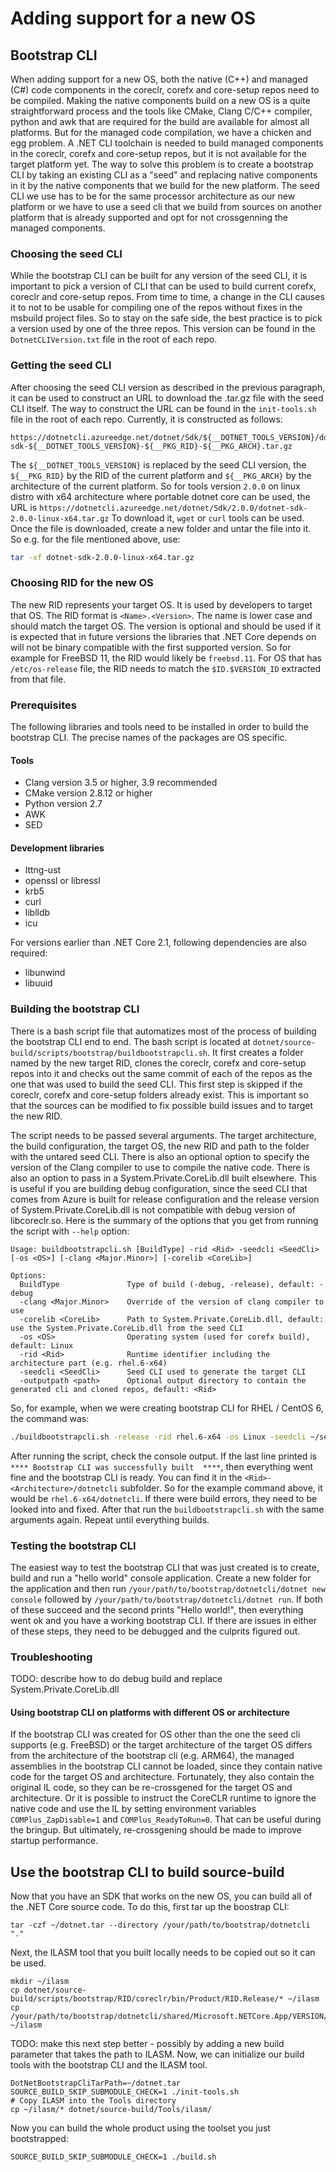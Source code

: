 # Adding support for a new OS
## Bootstrap CLI
When adding support for a new OS, both the native (C++) and managed (C#) code components in the coreclr, corefx and core-setup repos need to be compiled. Making the native components build on a new OS is a quite straightforward process and the tools like CMake, Clang C/C++ compiler, python and awk that are required for the build are available for almost all platforms. 
But for the managed code compilation, we have a chicken and egg problem. A .NET CLI toolchain is needed to build managed components in the coreclr, corefx and core-setup repos, but it is not available for the target platform yet. 
The way to solve this problem is to create a bootstrap CLI by taking an existing CLI as a "seed" and replacing native components in it by the native components that we build for the new platform. The seed CLI we use has to be for the same processor architecture as our new platform or we have to use a seed cli that we build from sources on another platform that is already supported and opt for not crossgenning the managed components. 
### Choosing the seed CLI
While the bootstrap CLI can be built for any version of the seed CLI, it is important to pick a version of CLI that can be used to build current corefx, coreclr and core-setup repos. From time to time, a change in the CLI causes it to not to be usable for compiling one of the repos without fixes in the msbuild project files. So to stay on the safe side, the best practice is to pick a version used by one of the three repos. This version can be found in the `DotnetCLIVersion.txt` file in the root of each repo. 
### Getting the seed CLI
After choosing the seed CLI version as described in the previous paragraph, it can be used to construct an URL to download the .tar.gz file with the seed CLI itself. The way to construct the URL can be found in the `init-tools.sh` file in the root of each repo. Currently, it is constructed as follows:
```
https://dotnetcli.azureedge.net/dotnet/Sdk/${__DOTNET_TOOLS_VERSION}/dotnet-sdk-${__DOTNET_TOOLS_VERSION}-${__PKG_RID}-${__PKG_ARCH}.tar.gz
```
The `${__DOTNET_TOOLS_VERSION}` is replaced by the seed CLI version, the `${__PKG_RID}` by the RID of the current platform and `${__PKG_ARCH}` by the architecture of the current platform.
So for tools version `2.0.0` on linux distro with x64 architecture where portable dotnet core can be used, the URL is `https://dotnetcli.azureedge.net/dotnet/Sdk/2.0.0/dotnet-sdk-2.0.0-linux-x64.tar.gz`
To download it, `wget` or `curl` tools can be used.
Once the file is downloaded, create a new folder and untar the file into it.  
So e.g. for the file mentioned above, use:
```bash
tar -xf dotnet-sdk-2.0.0-linux-x64.tar.gz
```
### Choosing RID for the new OS
The new RID represents your target OS. It is used by developers to target that OS. The RID format is `<Name>.<Version>`. The name is lower case and should match the target OS. The version is optional and should be used if it is expected that in future versions the libraries that .NET Core depends on will not be binary compatible with the first supported version. So for example for FreeBSD 11, the RID would likely be `freebsd.11`.
For OS that has `/etc/os-release` file, the RID needs to match the `$ID.$VERSION_ID` extracted from that file. 
### Prerequisites
The following libraries and tools need to be installed in order to build the bootstrap CLI. The precise names of the packages are OS specific.
#### Tools
* Clang version 3.5 or higher, 3.9 recommended
* CMake version 2.8.12 or higher
* Python version 2.7
* AWK
* SED
#### Development libraries
* lttng-ust
* openssl or libressl
* krb5
* curl
* liblldb
* icu

For versions earlier than .NET Core 2.1, following dependencies are also required:
* libunwind
* libuuid

### Building the bootstrap CLI
There is a bash script file that automatizes most of the process of building the bootstrap CLI end to end. The bash script is located at `dotnet/source-build/scripts/bootstrap/buildbootstrapcli.sh`. It first creates a folder named by the new target RID, clones the coreclr, corefx and core-setup repos into it and checks out the same commit of each of the repos as the one that was used to build the seed CLI. This first step is skipped if the coreclr, corefx and core-setup folders already exist. This is important so that the sources can be modified to fix possible build issues and to target the new RID.

The script needs to be passed several arguments. The target architecture, the build configuration, the target OS, the new RID and path to the folder with the untared seed CLI. There is also an optional option to specify the version of the Clang compiler to use to compile the native code. There is also an option to pass in a System.Private.CoreLib.dll built elsewhere. This is useful if you are building debug configuration, since the seed CLI that comes from Azure is built for release configuration and the release version of System.Private.CoreLib.dll is not compatible with debug version of libcoreclr.so.
Here is the summary of the options that you get from running the script with `--help` option:
```
Usage: buildbootstrapcli.sh [BuildType] -rid <Rid> -seedcli <SeedCli> [-os <OS>] [-clang <Major.Minor>] [-corelib <CoreLib>]

Options:
  BuildType               Type of build (-debug, -release), default: -debug
  -clang <Major.Minor>    Override of the version of clang compiler to use
  -corelib <CoreLib>      Path to System.Private.CoreLib.dll, default: use the System.Private.CoreLib.dll from the seed CLI
  -os <OS>                Operating system (used for corefx build), default: Linux
  -rid <Rid>              Runtime identifier including the architecture part (e.g. rhel.6-x64)
  -seedcli <SeedCli>      Seed CLI used to generate the target CLI
  -outputpath <path>      Optional output directory to contain the generated cli and cloned repos, default: <Rid>
```
So, for example, when we were creating bootstrap CLI for RHEL / CentOS 6, the command was:
```bash
./buildbootstrapcli.sh -release -rid rhel.6-x64 -os Linux -seedcli ~/seed-cli
```
After running the script, check the console output. If the last line printed is `**** Bootstrap CLI was successfully built  ****`, then everything went fine and the bootstrap CLI is ready. You can find it in the `<Rid>-<Architecture>/dotnetcli` subfolder. So for the example command above, it would be `rhel.6-x64/dotnetcli`.
If there were build errors, they need to be looked into and fixed. After that run the `buildbootstrapcli.sh` with the same arguments again. Repeat until everything builds.
### Testing the bootstrap CLI
The easiest way to test the bootstrap CLI that was just created is to create, build and run a "hello world" console application. Create a new folder for the application and then run `/your/path/to/bootstrap/dotnetcli/dotnet new console` followed by `/your/path/to/bootstrap/dotnetcli/dotnet run`. If both of these succeed and the second prints "Hello world!", then everything went ok and you have a working bootstrap CLI. If there are issues in either of these steps, they need to be debugged and the culprits figured out.
### Troubleshooting
TODO: describe how to do debug build and replace System.Private.CoreLib.dll
#### Using bootstrap CLI on platforms with different OS or architecture
If the bootstrap CLI was created for OS other than the one the seed cli supports (e.g. FreeBSD) or the target architecture of the target OS differs from the architecture of the bootstrap cli (e.g. ARM64), the managed assemblies in the bootstrap CLI cannot be loaded, since they contain native code for the target OS and architecture. Fortunately, they also contain the original IL code, so they can be re-crossgened for the target OS and architecture. Or it is possible to instruct the CoreCLR runtime to ignore the native code and use the IL by setting environment variables `COMPlus_ZapDisable=1` and `COMPlus_ReadyToRun=0`. That can be useful during the bringup. But ultimately, re-crossgening should be made to improve startup performance.

## Use the bootstrap CLI to build source-build
Now that you have an SDK that works on the new OS, you can build all of the .NET Core source code. To do this, first tar up the boostrap CLI: 
```
tar -czf ~/dotnet.tar --directory /your/path/to/bootstrap/dotnetcli "."
```
Next, the ILASM tool that you built locally needs to be copied out so it can be used.

```console
mkdir ~/ilasm
cp dotnet/source-build/scripts/bootstrap/RID/coreclr/bin/Product/RID.Release/* ~/ilasm
cp /your/path/to/bootstrap/dotnetcli/shared/Microsoft.NETCore.App/VERSION/System.Private.CoreLib.dll ~/ilasm
```
TODO: make this next step better - possibly by adding a new build parameter that takes the path to ILASM.
Now, we can initialize our build tools with the bootstrap CLI and the ILASM tool.

```console
DotNetBootstrapCliTarPath=~/dotnet.tar SOURCE_BUILD_SKIP_SUBMODULE_CHECK=1 ./init-tools.sh
# Copy ILASM into the Tools directory
cp ~/ilasm/* dotnet/source-build/Tools/ilasm/
```

Now you can build the whole product using the toolset you just bootstrapped:

```console
SOURCE_BUILD_SKIP_SUBMODULE_CHECK=1 ./build.sh
```
